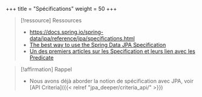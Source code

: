 +++
title = "Spécifications"
weight = 50
+++

> [!ressource] Ressources
> - https://docs.spring.io/spring-data/jpa/reference/jpa/specifications.html
> - [The best way to use the Spring Data JPA Specification](https://vladmihalcea.com/spring-data-jpa-specification/)
> - [Un des premiers articles sur les Specification et leurs lien avec les Predicate](https://spring.io/blog/2011/04/26/advanced-spring-data-jpa-specifications-and-querydsl)

> [!affirmation] Rappel
> - Nous avons déjà aborder la notion de spécification avec JPA, voir [API Criteria]({{< relref "jpa_deeper/criteria_api/" >}})